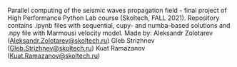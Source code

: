 Parallel computing of the seismic waves propagation field - final project of High Performance Python Lab course (Skoltech, FALL 2021). 
Repository contains .ipynb files with sequential, cupy- and numba-based solutions and .npy file with Marmousi velocity model. 
Made by:
Aleksandr Zolotarev (Aleksandr.Zolotarev@skoltech.ru)
Gleb Strizhnev (Gleb.Strizhnev@skoltech.ru) 
Kuat Ramazanov (Kuat.Ramazanov@skoltech.ru)

